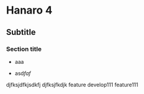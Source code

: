 # Hanaro 4

## Subtitle

### Section title
* aaa
- asd*faf*

djfksjdfkjsdkfj
djfksjfkdjk
feature
develop111
feature111
